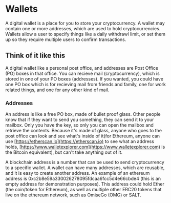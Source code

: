 # Wallets
A digital wallet is a place for you to store your cryptocurrency. A wallet may contain one or more addresses, which are used to hold cryptocurrencies. Wallets allow a user to specify things like a daily withdrawl limit, or set them up so they require multiple users to confirm transactions.

## Think of it like this
A digital wallet like a personal post office, and addresses are Post Office (PO) boxes in that office. You can recieve mail (cryptocurrency), which is stored in one of your PO boxes (addresses). If you wanted, you could have one PO box which is for recieving mail from friends and family, one for work related things, and one for any other kind of mail.


### Addresses
An address is like a free PO box, made of bullet proof glass. Other people know that if they want to send you something, they can send it to your mailbox. Only you have the key, so only you can open the mailbox and retrieve the contents. Because it's made of glass, anyone who goes to the post office can look and see what's inside of it(for Ethereum, anyone can use [https://etherscan.io](https://etherscan.io) to see what an address holds, [https://www.walletexplorer.com](https://www.walletexplorer.com) is the Bitcoin equivalent), but can't take anything out of it.

A blockchain address is a number that can be used to send cryptocurrency to a specific wallet. A wallet can have many addresses, which are reusable, and it is easy to create another address. An example of an ethereum address is 0xc2b8e59a330026278095fdcaa6fcc5d4e66cbde4 (this is an empty address for demonstration purposes). This address could hold Ether (the coin/token for Ethereum), as well as multiple other ERC20 tokens that live on the ethereum network, such as OmiseGo (OMG) or SALT.

